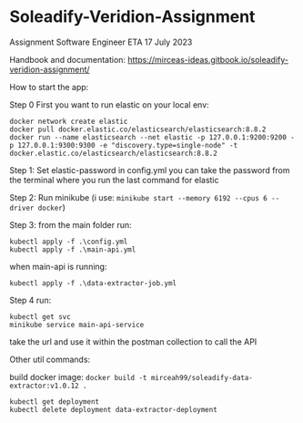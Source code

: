 # Soleadify-Veridion-Assignment

Assignment Software Engineer ETA 17 July 2023

Handbook and documentation:
https://mirceas-ideas.gitbook.io/soleadify-veridion-assignment/

How to start the app:

Step 0 First you want to run elastic on your local env:

```
docker network create elastic
docker pull docker.elastic.co/elasticsearch/elasticsearch:8.8.2
docker run --name elasticsearch --net elastic -p 127.0.0.1:9200:9200 -p 127.0.0.1:9300:9300 -e "discovery.type=single-node" -t docker.elastic.co/elasticsearch/elasticsearch:8.8.2
```
Step 1:
Set elastic-password in config.yml you can take the password from the terminal where you run the last command for elastic

Step 2:
Run minikube (i use: ```minikube start --memory 6192 --cpus 6 --driver docker```)

Step 3:
from the main folder run:
```
kubectl apply -f .\config.yml  
kubectl apply -f .\main-api.yml  
```
when main-api is running:
```
kubectl apply -f .\data-extractor-job.yml
```
Step 4 run:
```
kubectl get svc
minikube service main-api-service
```
take the url and use it within the postman collection to call the API

Other util commands:

build docker image:
```docker build -t mirceah99/soleadify-data-extractor:v1.0.12 .```
```
kubectl get deployment  
kubectl delete deployment data-extractor-deployment
```
